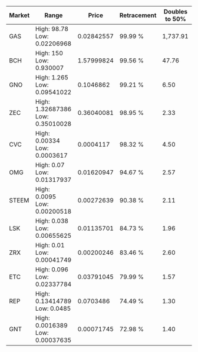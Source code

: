 | Market | Range | Price| Retracement | Doubles to 50% |
| --- | --- | --- | --- | --- |
| GAS | High: 98.78<br />Low: 0.02206968 | 0.02842557 | 99.99 % | 1,737.91 |
| BCH | High: 150<br />Low: 0.930007 | 1.57999824 | 99.56 % | 47.76 |
| GNO | High: 1.265<br />Low: 0.09541022 | 0.1046862 | 99.21 % | 6.50 |
| ZEC | High: 1.32687386<br />Low: 0.35010028 | 0.36040081 | 98.95 % | 2.33 |
| CVC | High: 0.00334<br />Low: 0.0003617 | 0.0004117 | 98.32 % | 4.50 |
| OMG | High: 0.07<br />Low: 0.01317937 | 0.01620947 | 94.67 % | 2.57 |
| STEEM | High: 0.0095<br />Low: 0.00200518 | 0.00272639 | 90.38 % | 2.11 |
| LSK | High: 0.038<br />Low: 0.00655625 | 0.01135701 | 84.73 % | 1.96 |
| ZRX | High: 0.01<br />Low: 0.00041749 | 0.00200246 | 83.46 % | 2.60 |
| ETC | High: 0.096<br />Low: 0.02337784 | 0.03791045 | 79.99 % | 1.57 |
| REP | High: 0.13414789<br />Low: 0.0485 | 0.0703486 | 74.49 % | 1.30 |
| GNT | High: 0.0016389<br />Low: 0.00037635 | 0.00071745 | 72.98 % | 1.40 |
